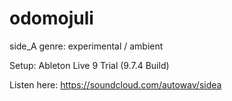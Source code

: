 # odomojuli

side_A
genre: experimental / ambient

Setup: Ableton Live 9 Trial (9.7.4 Build)

Listen here:
    https://soundcloud.com/autowav/sidea
